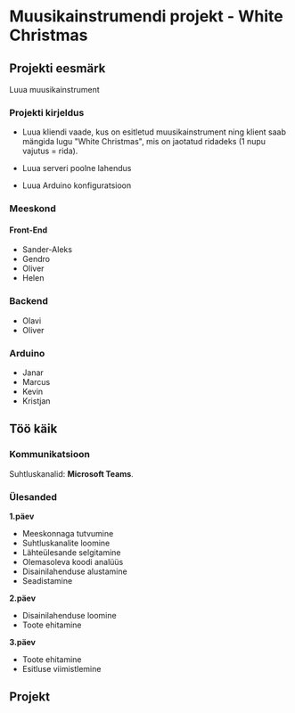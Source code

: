 # Muusikainstrumendi projekt - White Christmas


## Projekti eesmärk

Luua muusikainstrument

### Projekti kirjeldus

- Luua kliendi vaade, kus on esitletud muusikainstrument ning klient saab mängida lugu "White Christmas", mis on jaotatud ridadeks (1 nupu vajutus = rida).

- Luua serveri poolne lahendus

- Luua Arduino konfiguratsioon 

### Meeskond

#### Front-End
 - Sander-Aleks
 - Gendro
 - Oliver
 - Helen

### Backend
- Olavi
- Oliver

### Arduino
- Janar
- Marcus
- Kevin
- Kristjan


## Töö käik

### Kommunikatsioon

Suhtluskanalid: **Microsoft Teams**.

### Ülesanded
**1.päev**
- Meeskonnaga tutvumine
- Suhtluskanalite loomine
- Lähteülesande selgitamine
- Olemasoleva koodi analüüs
- Disainilahenduse alustamine
- Seadistamine

**2.päev**
- Disainilahenduse loomine
- Toote ehitamine

**3.päev**
- Toote ehitamine
- Esitluse viimistlemine

## Projekt

